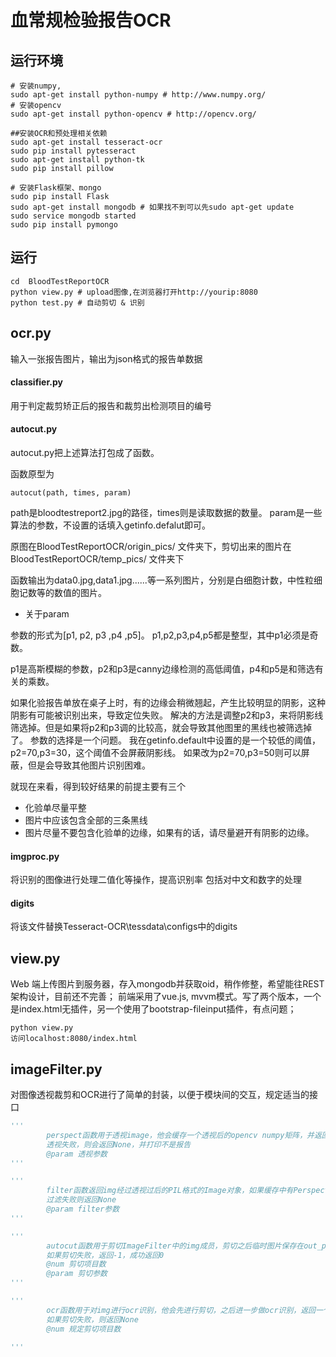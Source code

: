 
# 血常规检验报告OCR



## 运行环境

```
# 安装numpy,
sudo apt-get install python-numpy # http://www.numpy.org/
# 安装opencv
sudo apt-get install python-opencv # http://opencv.org/

##安装OCR和预处理相关依赖
sudo apt-get install tesseract-ocr
sudo pip install pytesseract
sudo apt-get install python-tk
sudo pip install pillow

# 安装Flask框架、mongo
sudo pip install Flask
sudo apt-get install mongodb # 如果找不到可以先sudo apt-get update
sudo service mongodb started
sudo pip install pymongo
```

## 运行

```
cd  BloodTestReportOCR
python view.py # upload图像,在浏览器打开http://yourip:8080
python test.py # 自动剪切 & 识别
```

## ocr.py

输入一张报告图片，输出为json格式的报告单数据

#### classifier.py

用于判定裁剪矫正后的报告和裁剪出检测项目的编号


#### autocut.py

autocut.py把上述算法打包成了函数。

函数原型为
```
autocut(path, times, param)
```
path是bloodtestreport2.jpg的路径，times则是读取数据的数量。
param是一些算法的参数，不设置的话填入getinfo.defalut即可。

原图在BloodTestReportOCR/origin_pics/ 文件夹下，剪切出来的图片在BloodTestReportOCR/temp_pics/ 文件夹下

函数输出为data0.jpg,data1.jpg......等一系列图片，分别是白细胞计数，中性粒细胞记数等的数值的图片。

* 关于param

参数的形式为[p1, p2, p3 ,p4 ,p5]。
p1,p2,p3,p4,p5都是整型，其中p1必须是奇数。

p1是高斯模糊的参数，p2和p3是canny边缘检测的高低阈值，p4和p5是和筛选有关的乘数。

如果化验报告单放在桌子上时，有的边缘会稍微翘起，产生比较明显的阴影，这种阴影有可能被识别出来，导致定位失败。
解决的方法是调整p2和p3，来将阴影线筛选掉。但是如果将p2和p3调的比较高，就会导致其他图里的黑线也被筛选掉了。
参数的选择是一个问题。
我在getinfo.default中设置的是一个较低的阈值，p2=70,p3=30，这个阈值不会屏蔽阴影线。
如果改为p2=70,p3=50则可以屏蔽，但是会导致其他图片识别困难。

就现在来看，得到较好结果的前提主要有三个
 - 化验单尽量平整
 - 图片中应该包含全部的三条黑线
 - 图片尽量不要包含化验单的边缘，如果有的话，请尽量避开有阴影的边缘。




#### imgproc.py 
将识别的图像进行处理二值化等操作，提高识别率
包括对中文和数字的处理

#### digits
将该文件替换Tesseract-OCR\tessdata\configs中的digits

## view.py 

Web 端上传图片到服务器，存入mongodb并获取oid，稍作修整，希望能往REST架构设计，目前还不完善；
前端采用了vue.js, mvvm模式。写了两个版本，一个是index.html无插件，另一个使用了bootstrap-fileinput插件，有点问题；
```
python view.py
访问localhost:8080/index.html
```

## imageFilter.py
对图像透视裁剪和OCR进行了简单的封装，以便于模块间的交互，规定适当的接口
```python
'''
        perspect函数用于透视image，他会缓存一个透视后的opencv numpy矩阵，并返回该矩阵
        透视失败，则会返回None，并打印不是报告
        @param 透视参数
'''

'''
        filter函数返回img经过透视过后的PIL格式的Image对象，如果缓存中有PerspectivImg则直接使用，没有先进行透视
        过滤失败则返回None
        @param filter参数
'''

'''
        autocut函数用于剪切ImageFilter中的img成员，剪切之后临时图片保存在out_path，
        如果剪切失败，返回-1，成功返回0
        @num 剪切项目数
        @param 剪切参数
'''

'''
        ocr函数用于对img进行ocr识别，他会先进行剪切，之后进一步做ocr识别，返回一个json对象
        如果剪切失败，则返回None
        @num 规定剪切项目数

'''

```
